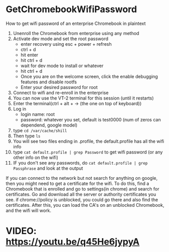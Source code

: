# GetChromebookWifiPassword
How to get wifi password of an enterprise Chromebook in plaintext

1.  Unenroll the Chromebook from enterprise using any method
2.  Activate dev mode and set the root password
    - enter recovery using esc + power + refresh
    - ctrl + d
    - hit enter
    - hit ctrl + d
    - wait for dev mode to install or whatever
    - hit ctrl + d
    - Once you are on the welcome screen, click the enable debugging features and disable rootfs
    - Enter your desired password for root
4. Connect to wifi and re-enroll in the enterprise 
5. You can now use the VT-2 terminal for this session (until it restarts)
6. Enter the terminal(ctrl + alt + → (the one on top of keyboard))
7. Log in
   - login name: root
   - password: whatever you set, default is test0000 (num of zeros can dependend, google model)
8. type ``cd /var/cache/shill``
9. Then type ``ls``
10. You will see two files ending in .profile, the default.profile has all the wifi info
11. type ``cat default.profile | grep Password`` to get wifi password (or any other info on the wifi)
12. IF you don't see any passwords, do ``cat default.profile | grep Passphrase`` and look at the output

If you can connect to the network but not search for anything on google, then you might need to get a certificate for the wifi. 
To do this, find a Chromebook that is enrolled and go to settings(in chrome) and search for certificates. Go and download all the server or authority certificates you see. if chrome://policy is unblocked, you could go there and also find the certificates. 
After this, you can load the CA's on an unblocked Chromebook, and the wifi will work. 

# VIDEO: https://youtu.be/q45He6jypyA 
